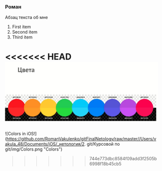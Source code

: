 ### Роман
Абзац текста об мне 
1. First item
2. Second item
3. Third item

<<<<<<< HEAD
![Colors in iOS!](img/Colors.png "Colors")
=======
![Colors in iOS!](https://github.com/RomanVakulenko/gitFinalNetology/raw/master//Users/vakula_48/Documents/iOS/_нетология/2. git/Курсовой по git/img/Colors.png "Colors")
>>>>>>> 744e773dbc8584f09add3f2505b6998f18b45cb5
